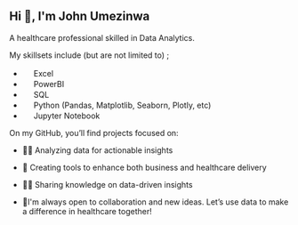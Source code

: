 ## Hi 👋, I'm John Umezinwa
A healthcare professional skilled in Data Analytics.

 My skillsets include (but are not limited to) ;

-  <img height="16" width="16" src="https://cdn.simpleicons.org/googlesheets/green" /> Excel &emsp;
- <img height="16" width="16" src="https://cdn.simpleicons.org/Soundcharts/f6d958" /> PowerBI &emsp;
- <img height="16" width="16" src="https://cdn.simpleicons.org/amazondynamodb/00ccff99" /> SQL &emsp;
- <img height="16" width="16" src="https://cdn.simpleicons.org/python/00ccff99" /> Python (Pandas, Matplotlib, Seaborn, Plotly, etc) &emsp;
- <img height="16" width="16" src="https://cdn.simpleicons.org/jupyter/0cf9" /> Jupyter Notebook


On my GitHub, you’ll find projects focused on:
- 👩‍💻 Analyzing data for actionable insights
- 🧰 Creating tools to enhance both business and healthcare delivery
- 👨‍🏫 Sharing knowledge on data-driven insights

- 🤝I'm always open to collaboration and new ideas. Let’s use data to make a difference in healthcare together!


  







<!---
jhonchampion/jhonchampion is a ✨ special ✨ repository because its `README.md` (this file) appears on your GitHub profile.
You can click the Preview link to take a look at your changes.
--->
